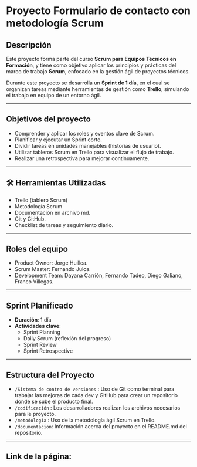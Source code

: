 # Proyecto Formulario de contacto con metodología Scrum

##  Descripción

Este proyecto forma parte del curso **Scrum para Equipos Técnicos en Formación**, y tiene como objetivo aplicar los principios y prácticas del marco de trabajo **Scrum**, enfocado en la gestión ágil de proyectos técnicos.

Durante este proyecto se desarrolla un **Sprint de 1 día**, en el cual se organizan tareas mediante herramientas de gestión como **Trello**, simulando el trabajo en equipo de un entorno ágil.

-----------------------------------------------------

##  Objetivos del proyecto

- Comprender y aplicar los roles y eventos clave de Scrum.
- Planificar y ejecutar un Sprint corto.
- Dividir tareas en unidades manejables (historias de usuario).
- Utilizar tableros Scrum en Trello para visualizar el flujo de trabajo.
- Realizar una retrospectiva para mejorar continuamente.

-----------------------------------------------

## 🛠 Herramientas Utilizadas

-  Trello (tablero Scrum)
-  Metodología Scrum
-  Documentación en archivo md.
-  Git y GitHub.
-  Checklist de tareas y seguimiento diario.

---------------------------------------------------

##  Roles del equipo

- Product Owner: Jorge Huillca.
- Scrum Master: Fernando Julca.
- Development Team: Dayana Carrión, Fernando Tadeo, Diego Galiano, Franco Villegas. 

---------------------------------------------------

##  Sprint Planificado

- **Duración**: 1 día
- **Actividades clave**:
  - Sprint Planning
  - Daily Scrum (reflexión del progreso)
  - Sprint Review
  - Sprint Retrospective

--------------------------------------------------

##  Estructura del Proyecto

- `/Sistema de contro de versiones` : Uso de Git como terminal para trabajar las mejoras de cada dev y GitHub para crear un repositorio donde se sube el producto final.
- `/codificación` : Los desarrolladores realizan los archivos necesarios para le proyecto.
- `/metodología` : Uso de la metodología ágil Scrum en Trello.
- `/documentacion`: Información acerca del proyecto en el README.md del repositorio.


-------------------------------------------------------
## Link de la página:

